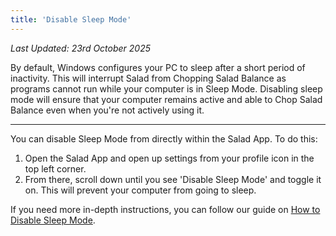 ```yaml
---
title: 'Disable Sleep Mode'
---
```


_Last Updated: 23rd October 2025_

By default, Windows configures your PC to sleep after a short period of inactivity. This will interrupt Salad from
Chopping Salad Balance as programs cannot run while your computer is in Sleep Mode. Disabling sleep mode will ensure
that your computer remains active and able to Chop Salad Balance even when you're not actively using it.

---

You can disable Sleep Mode from directly within the Salad App. To do this:

1. Open the Salad App and open up settings from your profile icon in the top left corner.
2. From there, scroll down until you see 'Disable Sleep Mode' and toggle it on. This will prevent your computer from
   going to sleep.

If you need more in-depth instructions, you can follow our guide on
[How to Disable Sleep Mode](/docs/guides/using-salad/244-how-to-disable-sleep-mode).
